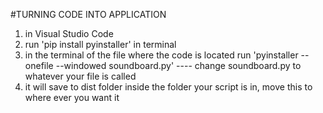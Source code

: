 #TURNING CODE INTO APPLICATION
1. in Visual Studio Code
2. run 'pip install pyinstaller' in terminal
3. in the terminal of the file where the code is located run 'pyinstaller --onefile --windowed soundboard.py' ---- change soundboard.py to whatever your file is called
4. it will save to dist folder inside the folder your script is in, move this to where ever you want it

